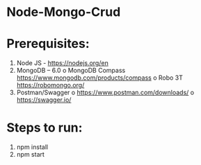 # Node-Mongo-Crud

# Prerequisites:
  1. Node JS - https://nodejs.org/en
  2. MongoDB – 6.0
    o	MongoDB Compass https://www.mongodb.com/products/compass 
    o	Robo 3T https://robomongo.org/
  3.	Postman/Swagger 
    o	https://www.postman.com/downloads/ 
    o	https://swagger.io/

# Steps to run:
  1. npm install
  2. npm start
